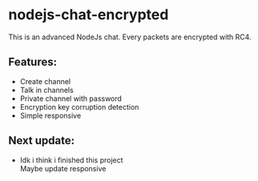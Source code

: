 # nodejs-chat-encrypted
This is an advanced NodeJs chat. Every packets are encrypted with RC4.<br>
## Features:<br>
- Create channel<br>
- Talk in channels<br>
- Private channel with password<br>
- Encryption key corruption detection<br>
- Simple responsive

## Next update:
- Idk i think i finished this project<br>
Maybe update responsive
